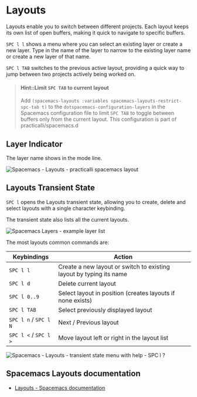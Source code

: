 # Layouts

Layouts enable you to switch between different projects.  Each layout keeps its own list of open buffers, making it quick to navigate to specific buffers.

`SPC l l` shows a menu where you can select an existing layer or create a new layer. Type in the name of the layer to narrow to the existing layer name or create a new layer of that name.

`SPC l TAB` switches to the previous active layout, providing a quick way to jump between two projects actively being worked on.

> #### Hint::Limit `SPC TAB` to current layout
> Add `(spacemacs-layouts :variables spacemacs-layouts-restrict-spc-tab t)` to the `dotspacemacs-configuration-layers` in the Spacemacs configuration file to limit `SPC TAB` to toggle between buffers only from the current layout.  This configuration is part of practicalli/spacemacs.d


## Layer Indicator

The layer name shows in the mode line.

![Spacemacs - Layouts - practicalli spacemacs layout](https://raw.githubusercontent.com/practicalli/graphic-design/live/spacemacs/screenshots/spacemacs-modeline-layouts.png)


## Layouts Transient State

`SPC l` opens the Layouts transient state, allowing you to create, delete and select layouts with a single character keybinding.

The transient state also lists all the current layouts.

![Spacemacs Layers - example layer list](/images/spacemacs-layouts-transient-state-list.png)

The most layouts common commands are:

| Keybindings           | Action                                                              |
|-----------------------|---------------------------------------------------------------------|
| `SPC l l`             | Create a new layout or switch to existing layout by typing its name |
| `SPC l d`             | Delete current layout                                               |
| `SPC l 0..9`          | Select layout in position (creates layouts if none exists)          |
| `SPC l TAB`           | Select previously displayed layout                                  |
| `SPC l n` / `SPC l N` | Next / Previous layout                                              |
| `SPC l <` / `SPC l >` | Move layout left or right in the layout list                        |


![Spacemacs - Layouts - transient state menu with help - `SPC l ?` ](https://raw.githubusercontent.com/practicalli/graphic-design/live/spacemacs/screenshots/spacemacs-layouts-transient-state-menu.png)


## Spacemacs Layouts documentation

* [Layouts - Spacemacs documentation](https://github.com/syl20bnr/spacemacs/blob/develop/doc/DOCUMENTATION.org#layouts-and-workspaces)
